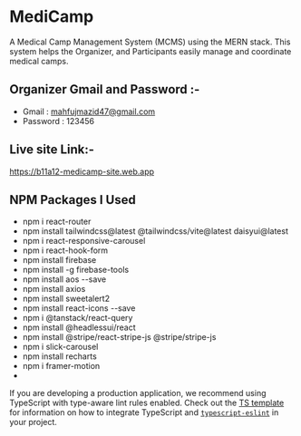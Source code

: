 # MediCamp
A Medical Camp Management System (MCMS) using the MERN stack. This system helps the Organizer, and Participants easily manage and coordinate medical camps.

## Organizer Gmail and Password :-
- Gmail : mahfujmazid47@gmail.com
- Password : 123456

## Live site Link:-
https://b11a12-medicamp-site.web.app


## NPM Packages I Used
- npm i react-router
- npm install tailwindcss@latest @tailwindcss/vite@latest daisyui@latest
- npm i react-responsive-carousel
- npm i react-hook-form
- npm install firebase
- npm install -g firebase-tools
- npm install aos --save
- npm install axios
- npm install sweetalert2
- npm install react-icons --save
- npm i @tanstack/react-query
- npm install @headlessui/react
- npm install @stripe/react-stripe-js @stripe/stripe-js
- npm i slick-carousel
- npm install recharts
- npm i framer-motion
-  



If you are developing a production application, we recommend using TypeScript with type-aware lint rules enabled. Check out the [TS template](https://github.com/vitejs/vite/tree/main/packages/create-vite/template-react-ts) for information on how to integrate TypeScript and [`typescript-eslint`](https://typescript-eslint.io) in your project.
